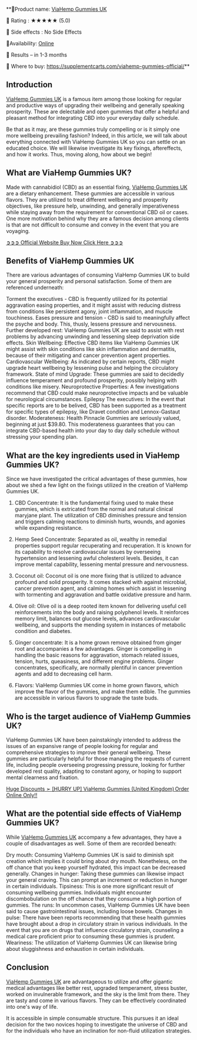 **📣Product name: [ ViaHemp Gummies UK](https://supplementcarts.com/viahemp-gummies-official/)

 📣 Rating : ★★★★★ (5.0)

📣 Side effects : No Side Effects

📣Availability: [Online](https://supplementcarts.com/viahemp-gummies-official/)

📣 Results – in 1-3 months

📣 Where to buy: https://supplementcarts.com/viahemp-gummies-official/**

## Introduction

[ViaHemp Gummies UK](https://supplementcarts.com/viahemp-gummies-official/) is a famous item among those looking for regular and productive ways of upgrading their wellbeing and generally speaking prosperity. These are delectable and open gummies that offer a helpful and pleasant method for integrating CBD into your everyday daily schedule.

Be that as it may, are these gummies truly compelling or is it simply one more wellbeing prevailing fashion? Indeed, in this article, we will talk about everything connected with ViaHemp Gummies UK so you can settle on an educated choice. We will likewise investigate its key fixings, aftereffects, and how it works. Thus, moving along, how about we begin!

## What are ViaHemp Gummies UK?

Made with cannabidiol (CBD) as an essential fixing, [ViaHemp Gummies UK](https://supplementcarts.com/viahemp-gummies-official/) are a dietary enhancement. These gummies are accessible in various flavors. They are utilized to treat different wellbeing and prosperity objectives, like pressure help, unwinding, and generally imperativeness while staying away from the requirement for conventional CBD oil or cases. One more motivation behind why they are a famous decision among clients is that are not difficult to consume and convey in the event that you are voyaging.

[➲➲➲ Official Website Buy Now Click Here ➲➲➲](https://supplementcarts.com/viahemp-gummies-official/)


## Benefits of ViaHemp Gummies UK

There are various advantages of consuming ViaHemp Gummies UK to build your general prosperity and personal satisfaction. Some of them are referenced underneath:

Torment the executives - CBD is frequently utilized for its potential aggravation easing properties, and it might assist with reducing distress from conditions like persistent agony, joint inflammation, and muscle touchiness.
Eases pressure and tension - CBD is said to meaningfully affect the psyche and body. This, thusly, lessens pressure and nervousness.
Further developed rest: ViaHemp Gummies UK are said to assist with rest problems by advancing unwinding and lessening sleep deprivation side effects.
Skin Wellbeing: Effective CBD items like ViaHemp Gummies UK might assist with skin conditions like skin inflammation and dermatitis, because of their mitigating and cancer prevention agent properties.
Cardiovascular Wellbeing: As indicated by certain reports, CBD might upgrade heart wellbeing by lessening pulse and helping the circulatory framework.
State of mind Upgrade: These gummies are said to decidedly influence temperament and profound prosperity, possibly helping with conditions like misery.
Neuroprotective Properties: A few investigations recommend that CBD could make neuroprotective impacts and be valuable for neurological circumstances.
Epilepsy The executives: In the event that specific reports are to be belived, CBD has been supported as a treatment for specific types of epilepsy, like Dravet condition and Lennox-Gastaut disorder.
Moderateness: Health Pinnacle Gummies are seriously valued, beginning at just $39.80. This moderateness guarantees that you can integrate CBD-based health into your day to day daily schedule without stressing your spending plan.

## What are the key ingredients used in ViaHemp Gummies UK?

Since we have investigated the critical advantages of these gummies, how about we shed a few light on the fixings utilized in the creation of ViaHemp Gummies UK.

1. CBD Concentrate: It is the fundamental fixing used to make these gummies, which is extricated from the normal and natural clinical maryjane plant. The utilization of CBD diminishes pressure and tension and triggers calming reactions to diminish hurts, wounds, and agonies while expanding resistance.

2. Hemp Seed Concentrate: Separated as oil, wealthy in remedial properties support regular recuperating and recuperation. It is known for its capability to resolve cardiovascular issues by overseeing hypertension and lessening awful cholesterol levels. Besides, it can improve mental capability, lessening mental pressure and nervousness.

3. Coconut oil: Coconut oil is one more fixing that is utilized to advance profound and solid prosperity. It comes stacked with against microbial, cancer prevention agent, and calming homes which assist in lessening with tormenting and aggravation and battle oxidative pressure and harm.

4. Olive oil: Olive oil is a deep rooted item known for delivering useful cell reinforcements into the body and raising polyphenol levels. It reinforces memory limit, balances out glucose levels, advances cardiovascular wellbeing, and supports the mending system in instances of metabolic condition and diabetes.

5. Ginger concentrate: It is a home grown remove obtained from ginger root and accompanies a few advantages. Ginger is compelling in handling the basic reasons for aggravation, stomach related issues, tension, hurts, queasiness, and different engine problems. Ginger concentrates, specifically, are normally plentiful in cancer prevention agents and add to decreasing cell harm.

6. Flavors: ViaHemp Gummies UK come in home grown flavors, which improve the flavor of the gummies, and make them edible. The gummies are accessible in various flavors to upgrade the taste buds.

## Who is the target audience of ViaHemp Gummies UK?


ViaHemp Gummies UK have been painstakingly intended to address the issues of an expansive range of people looking for regular and comprehensive strategies to improve their general wellbeing. These gummies are particularly helpful for those managing the requests of current life, including people overseeing progressing pressure, looking for further developed rest quality, adapting to constant agony, or hoping to support mental clearness and fixation.

[Huge Discounts ➢ [HURRY UP] ViaHemp Gummies (United Kingdom) Order Online Only!!](https://supplementcarts.com/viahemp-gummies-official/)


## What are the potential side effects of ViaHemp Gummies UK?


While [ViaHemp Gummies UK](https://supplementcarts.com/viahemp-gummies-official/) accompany a few advantages, they have a couple of disadvantages as well. Some of them are recorded beneath:

Dry mouth: Consuming ViaHemp Gummies UK is said to diminish spit creation which implies it could bring about dry mouth. Nonetheless, on the off chance that you keep yourself hydrated, this impact can be decreased generally.
Changes in hunger: Taking these gummies can likewise impact your general craving. This can prompt an increment or reduction in hunger in certain individuals.
Tipsiness: This is one more significant result of consuming wellbeing gummies. Individuals might encounter discombobulation on the off chance that they consume a high portion of gummies.
The runs: In uncommon cases, ViaHemp Gummies UK have been said to cause gastrointestinal issues, including loose bowels.
Changes in pulse: There have been reports recommending that these health gummies have brought about a drop in circulatory strain in various individuals. In the event that you are on drugs that influence circulatory strain, counseling a medical care proficient prior to consuming these gummies is prudent.
Weariness: The utilization of ViaHemp Gummies UK can likewise bring about sluggishness and exhaustion in certain individuals.

## Conclusion

[ViaHemp Gummies UK](https://supplementcarts.com/viahemp-gummies-official/) are advantageous to utilize and offer gigantic medical advantages like better rest, upgraded temperament, stress buster, worked on invulnerable framework, and the sky is the limit from there. They are tasty and come in various flavors. They can be effectively coordinated into one's way of life.

It is accessible in simple consumable structure. This pursues it an ideal decision for the two novices hoping to investigate the universe of CBD and for the individuals who have an inclination for non-fluid utilization strategies.
